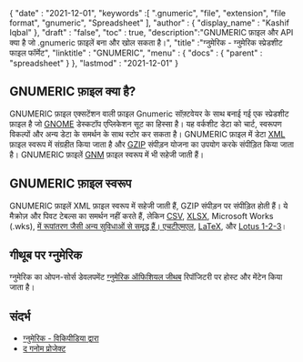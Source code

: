 {
  "date" : "2021-12-01",
  "keywords" :[ ".gnumeric", "file", "extension", "file format", "gnumeric", "Spreadsheet" ],
  "author" : {
    "display_name" : "Kashif Iqbal"
},
  "draft" : "false",
  "toc" : true,
  "description":"GNUMERIC फ़ाइल और API क्या है जो .gnumeric फ़ाइलें बना और खोल सकता है।",
  "title" :"ग्नुमेरिक - ग्नुमेरिक स्प्रेडशीट फाइल फॉर्मेट",
  "linktitle" : "GNUMERIC",
  "menu" : {
    "docs" : {
      "parent" : "spreadsheet"
}
},
  "lastmod" : "2021-12-01"
}

## GNUMERIC फ़ाइल क्या है?

GNUMERIC फ़ाइल एक्सटेंशन वाली फ़ाइल Gnumeric सॉफ़्टवेयर के साथ बनाई गई एक स्प्रेडशीट फ़ाइल है जो [GNOME](https://www.gnome.org/) डेस्कटॉप एप्लिकेशन सूट का हिस्सा है। यह वर्कशीट डेटा को चार्ट, स्वरूपण विकल्पों और अन्य डेटा के समर्थन के साथ स्टोर कर सकता है। GNUMERIC फ़ाइल में डेटा [XML](/hi/web/xml/) फ़ाइल स्वरूप में संग्रहीत किया जाता है और [GZIP](/hi/compression/gz/) संपीड़न योजना का उपयोग करके संपीड़ित किया जाता है। GNUMERIC फ़ाइलें [GNM](/hi/spreadsheet/gnm/) फ़ाइल स्वरूप में भी सहेजी जाती हैं।

## GNUMERIC फ़ाइल स्वरूप

GNUMERIC फ़ाइलें XML फ़ाइल स्वरूप में सहेजी जाती हैं, GZIP संपीड़न पर संपीड़ित होती हैं। ये मैक्रोज़ और पिवट टेबल्स का समर्थन नहीं करते हैं, लेकिन [CSV](/hi/spreadsheet/csv/), [XLSX](/hi/spreadsheet/xlsx/), Microsoft Works (.wks), [में रूपांतरण जैसी अन्य सुविधाओं से समृद्ध हैं। एचटीएमएल](/hi/web/html/), [LaTeX](/hi/word-processing/latex/), और [Lotus 1-2-3](/hi/spreadsheet/123/)।

## गीथूब पर ग्नुमेरिक

ग्नुमेरिक का ओपन-सोर्स डेवलपमेंट [ग्नुमेरिक ऑफिशियल जीथब](https://github.com/GNOME/gnumeric) रिपॉजिटरी पर होस्ट और मेंटेन किया जाता है।

## संदर्भ

* [ग्नुमेरिक - विकिपीडिया द्वारा](https://en.wikipedia.org/wiki/Gnumeric)
* [द गनोम प्रोजेक्ट](https://en.wikipedia.org/wiki/The_GNOME_Project)

